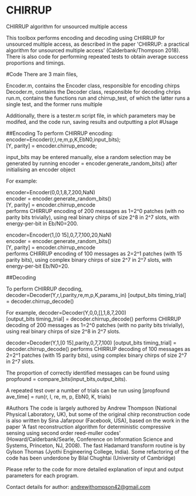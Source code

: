 # CHIRRUP
CHIRRUP algorithm for unsourced multiple access

This toolbox performs encoding and decoding using CHIRRUP for unsourced 
multiple access, as described in the paper 'CHIRRUP: a practical algorithm 
for unsourced multiple access' (Calderbank/Thompson 2018). There is also 
code for performing repeated tests to obtain average success proportions 
and timings.

#Code
There are 3 main files,  

Encoder.m, contains the Encoder class, responsible for encoding chirps  
Decoder.m, contains the Decoder class, responsible for decoding chrips  
run.m, contains the functions run and chirrup_test, of which the latter runs a single test, and the former runs multiple

Additionally, there is a tester.m script file, in which parameters may be modifed, and the code run, saving results and outputting a plot
#Usage

##Encoding
To perform CHIRRUP encoding:  
encoder=Encoder(r,l,re,m,p,K,EbN0,input_bits);  
[Y, parity] = encoder.chirrup_encode;  

input_bits may be entered manually, else a random selection may be generated by running encoder = encoder.generate_random_bits() after initialising an encoder object 

For example: 

encoder=Encoder(0,0,1,8,7,200,NaN)  
encoder = encoder.generate_random_bits()  
[Y, parity] = encoder.chirrup_encode  
performs CHIRRUP encoding of 200 messages as 1=2^0 patches (with no parity
bits trivially), using real binary chirps of size 2^8 in 2^7 slots, with
energy-per-bit in Eb/N0=200.

encoder=Encoder(1,[0 15],0,7,7,100,20,NaN)  
encoder = encoder.generate_random_bits()  
[Y, parity] = encoder.chirrup_encode  
performs CHIRRUP encoding of 100 messages as 2=2^1 patches (with 15 parity
bits), using complex binary chirps of size 2^7 in 2^7 slots, with
energy-per-bit Eb/N0=20.


##Decoding

To perform CHIRRUP decoding,
decoder=Decoder(Y,r,l,parity,re,m,p,K,params_in)
[output_bits timing_trial] = decoder.chirrup_decode()

For example,
decoder=Decoder(Y,0,0,[],1,8,7,200)  
[output_bits timing_trial] = decoder.chirrup_decode()
performs CHIRRUP decoding of 200 messages as 1=2^0 patches (with no parity
bits trivially), using real binary chirps of size 2^8 in 2^7 slots.

decoder=Decoder(Y,1,[0 15],parity,0,7,7,100)
[output_bits timing_trial] = decoder.chirrup_decode()
performs CHIRRUP decoding of 100 messages as 2=2^1 patches (with 15 parity
bits), using complex binary chirps of size 2^7 in 2^7 slots.

The proportion of correctly identified messages can be found using
propfound = compare_bits(input_bits,output_bits).

A repeated test over a number of trials can be run using
[propfound ave_time] = run(r, l, re, m, p, EbN0, K, trials)

#Authors
The code is largely authored by Andrew Thompson (National Physical 
Laboratory, UK), but some of the original chirp reconstruction code is also 
written by Sina Jafarpour (Facebook, USA), based on the work in the paper
'A fast reconstruction algorithm for deterministic compressive sensing using 
second order reed-muller codes' (Howard/Calderbank/Searle, Conference on 
Information Science and Systems, Princeton, NJ, 2008). The fast Hadamard 
transform routine is by Gylson Thomas (Jyothi Engineering College, India). 
Some refactoring of the code has been underdone by Bilal Chughtai (University of Cambridge)

Please refer to the code for more detailed explanation of input and output 
parameters for each program.

Contact details for author: andrewjthompson42@gmail.com
